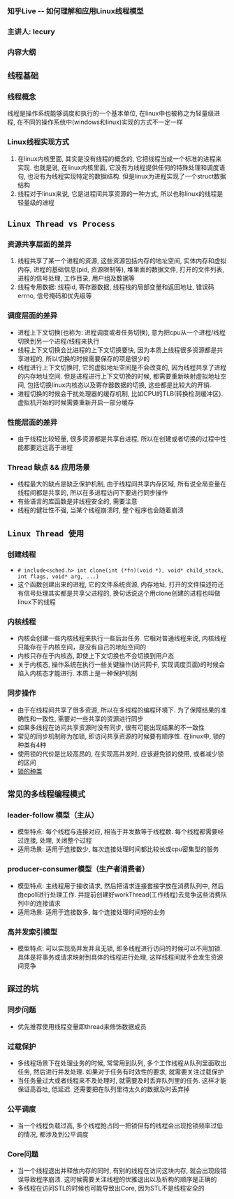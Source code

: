 ### 知乎Live -- 如何理解和应用Linux线程模型
### 主讲人: lecury

### 内容大纲

## **`线程基础`**
### 线程概念
线程是操作系统能够调度和执行的一个基本单位, 在linux中也被称之为轻量级进程, 在不同的操作系统中(windows和linux)实现的方式不一定一样
### Linux线程实现方式
1. 在linux内核里面, 其实是没有线程的概念的, 它把线程当成一个标准的进程来实现. 也就是说, 在linux内核里面, 它没有为线程提供任何的特殊处理和调度语句, 也没有为线程实现特定的数据结构. 但是linux为进程实现了一个struct数据结构
2. 线程对于linux来说, 它是进程间共享资源的一种方式, 所以也称linux的线程是轻量级的进程

## **`Linux Thread vs Process`**
### 资源共享层面的差异
1. 线程共享了某一个进程的资源, 这些资源包括内存的地址空间, 实体内存和虚拟内存, 进程的基础信息(pid, 资源限制等), 堆里面的数据文件, 打开的文件列表, 进程的信号处理, 工作目录, 用户组及数据等
2. 线程专用数据: 线程id, 寄存器数据, 线程栈的局部变量和返回地址, 错误码errno, 信号掩码和优先级等
### 调度层面的差异
* 进程上下文切换(也称为: 进程调度或者任务切换), 意为把cpu从一个进程/线程切换到另一个进程/线程来执行
* 线程上下文切换会比进程的上下文切换要快, 因为本质上线程很多资源都是共享进程的, 所以切换的时候需要保存的项是很少的
* 线程进行上下文切换时, 它的虚拟地址空间是不会改变的, 因为线程共享了进程的内存地址空间. 但是进程进行上下文切换的时候, 都需要重新映射虚拟地址空间, 包括切换linux内核态以及寄存器数据的切换, 这些都是比较大的开销.
* 进程切换的时候会干扰处理器的缓存机制, 比如CPU的TLB(转换检测缓冲区). 虚拟机开始的时候需要重新开启一部分缓存
### 性能层面的差异
* 由于线程比较轻量, 很多资源都是共享自进程, 所以在创建或者切换的过程中性能都要远远高于进程
### Thread 缺点 && 应用场景
* 线程最大的缺点是缺乏保护机制, 由于线程间共享内存区域, 所有说全局变量在线程间都是共享的, 所以在多进程访问下要进行同步操作
* 有些语言的库函数是非线程安全的, 需要注意
* 线程的健壮性不强, 当某个线程崩溃时, 整个程序也会随着崩溃

## **`Linux Thread 使用`**
### 创建线程
* `# include<sched.h> int clone(int (*fn)(void *), void* child_stack, int flags, void* arg, ...)`
* 这个函数创建出来的进程, 它的文件系统资源, 内存地址, 打开的文件描述符还有信号处理其实都是共享父进程的, 换句话说这个用clone创建的进程也叫做linux下的线程
### 内核线程
* 内核会创建一些内核线程来执行一些后台任务. 它相对普通线程来说, 内核线程只能存在于内核空间，是没有自己的地址空间的
* 内核只存在于内核态, 即使上下文切换也不会切换到用户态
* 关于内核态, 操作系统在执行一些关键操作(访问网卡, 实现调度页面)的时候会陷入内核态才能进行. 本质上是一种保护机制
### 同步操作
* 由于在线程间共享了很多资源, 所以在多线程的编程环境下. 为了保障结果的准确性和一致性, 需要对一些共享的资源进行同步
* 如果多线程在访问共享资源时没有同步, 很有可能出现结果的不一致性
* 常见的同步机制称为加锁, 即访问共享资源的时候要有顺序性. 在linux中, 锁的种类有4种
* 使用锁的代价是比较高昂的, 在实现高并发时, 应该避免锁的使用, 或者减少锁的区间
* [锁的种类](http://blog.lecury.cn/2016/02/21/同步互斥(锁).html?utm_source=wechat_session&utm_medium=social&utm_oi=659513342490841088)

## **`常见的多线程编程模式`**
### leader-follow 模型（主从）
* 模型特点: 每个线程与连接对应, 相当于并发数等于线程数. 每个线程都需要经过连接, 处理, 关闭整个过程
* 适用场景: 适用于连接数少, 每次连接处理时间都比较长或cpu密集型的服务
### producer-consumer模型（生产者消费者）
* 模型特点: 主线程用于接收请求, 然后把请求连接套接字放在消费队列中, 然后由epoll进行处理工作. 并提前创建好workThread(工作线程)去竞争这些消费队列中的连接请求
* 适用场景: 适用于连接数多, 每个连接处理时间短的业务
### 高并发索引模型
* 模型特点: 可以实现高并发并且无锁, 即多线程进行访问的时候可以不用加锁. 具体是将事务或请求映射到具体的线程进行处理, 这样线程间就不会发生资源间竞争

## **`踩过的坑`**
### 同步问题
* 优先推荐使用线程变量即thread来修饰数据成员
### 过载保护
* 多线程场景下在处理业务的时候, 常常用到队列, 多个工作线程从队列里面取出任务, 然后进行并发处理. 如果对于任务有时效性的要求, 就需要关注过载保护
* 当任务量过大或者线程来不及处理时, 就需要及时丢弃队列里的任务. 这样才能保证高吞吐, 低延迟. 还需要把在队列里待太久的数据及时丢弃掉
### 公平调度
* 当一个线程负载过高, 多个线程抢占同一把锁但有的线程会出现抢锁频率过低的情况, 都涉及到公平调度
### Core问题
* 当一个线程退出并释放内存的同时, 有别的线程在访问这块内存, 就会出现段错误导致程序崩溃. 这时候需要关注线程的优雅退出以及析构的顺序是正确的
* 多线程在访问STL的时候也可能导致出Core, 因为STL不是线程安全的
